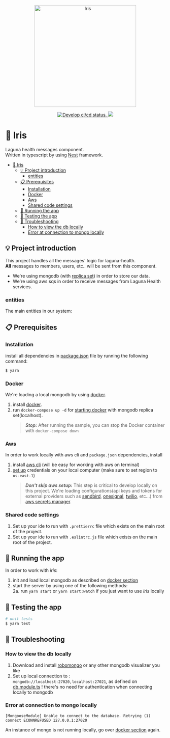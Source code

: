 <p align="center">
  <a href="https://en.wikipedia.org/wiki/Iris_(mythology)" target="blank"><img src="https://upload.wikimedia.org/wikipedia/commons/a/aa/Winged_goddess_Cdm_Paris_392.jpg" width="320" alt="Iris" /></a>
</p>

<p align="center">
  <a href="https://github.com/LagunaHealth/iris/actions?query=branch%3Adevelop">
    <img src="https://github.com/LagunaHealth/iris/workflows/Iris/badge.svg" alt="Develop ci/cd status." />
  </a>
  <a href="https://github.com/LagunaHealth/iris/contributors" alt="Contributors">
    <img src="https://img.shields.io/github/contributors/badges/shields" />
  </a>
</p>

# 📨 Iris

Laguna health messages component.
<br/>Written in typescript by using [Nest](https://github.com/nestjs/nest) framework.

- [📨 Iris](#-iris)
   * [💡 Project introduction](#-project-introduction)
      + [entities](#entities)
   * [📋 Prerequisites](#-prerequisites)
      + [Installation](#installation)
      + [Docker](#docker)
      + [Aws](#aws)
      + [Shared code settings](#shared-code-settings)
   * [🚀 Running the app](#-running-the-app)
   * [🧪 Testing the app](#-testing-the-app)
   * [🎻 Troubleshooting](#-troubleshooting)
      + [How to view the db locally](#how-to-view-the-db-locally)
      + [Error at connection to mongo locally](#error-at-connection-to-mongo-locally)

## 💡 Project introduction

This project handles all the messages' logic for laguna-health.
<br/>**All** messages to members, users, etc.. will be sent from this component.

- We're using mongodb (with [replica set](https://docs.mongodb.com/manual/replication/)) in order to store our data.
- We're using aws sqs in order to receive messages from Laguna Health services.

### entities

The main entities in our system:

## 📋 Prerequisites

### Installation

install all dependencies in [package.json](./package.json) file by running the following command:

```bash
$ yarn
```

### Docker

We're loading a local mongodb by using [docker](https://hub.docker.com/).

1. install [docker](https://docs.docker.com/get-docker/).
2. run `docker-compose up -d` for [starting docker](./docker-compose.yml) with mongodb replica set(localhost).
   > **_Stop:_** After running the sample, you can stop the Docker container with `docker-compose down` <br/>

### Aws

In order to work locally with aws cli and `package.json` dependencies, install

1. install [aws cli](https://docs.aws.amazon.com/cli/latest/userguide/install-cliv2-mac.html) (will be easy for working with aws on terminal)
2. [set up](https://docs.aws.amazon.com/sdk-for-java/v1/developer-guide/setup-credentials.html) credentials on your local computer (make sure to set region to `us-east-1`)
   > **_Don't skip aws setup:_** This step is critical to develop locally on this project.
   > We're loading configurations(api keys and tokens for external providers such as
   > [sendbird](https://sendbird.com), [onesignal](https://onesignal.com), [twilio](https://www.twilio.com), etc...)
   > from [aws secrets manager](https://aws.amazon.com/secrets-manager/).

### Shared code settings

1. Set up your ide to run with `.prettierrc` file which exists on the main root of the project.
2. Set up your ide to run with `.eslintrc.js` file which exists on the main root of the project.

## 🚀 Running the app

In order to work with _iris_:

1. init and load local mongodb as described on [docker section](#docker)
2. start the server by using one of the following methods:
   <br/>2a. run `yarn start` or `yarn start:watch` if you just want to use _iris_ locally

## 🧪 Testing the app

```bash
# unit tests
$ yarn test
```

## 🎻 Troubleshooting

### How to view the db locally

1. Download and install [robomongo](https://robomongo.org/download) or any other mongodb visualizer you like
2. Set up local connection to : `mongodb://localhost:27020,localhost:27021`, as defined on [db.module.ts](./src/db/db.module.ts)
   ! there's no need for authentication when connecting locally to mongodb

### Error at connection to mongo locally

```text
[MongooseModule] Unable to connect to the database. Retrying (1)
connect ECONNREFUSED 127.0.0.1:27020
```

An instance of mongo is not running locally, go over [docker section](#docker) again.